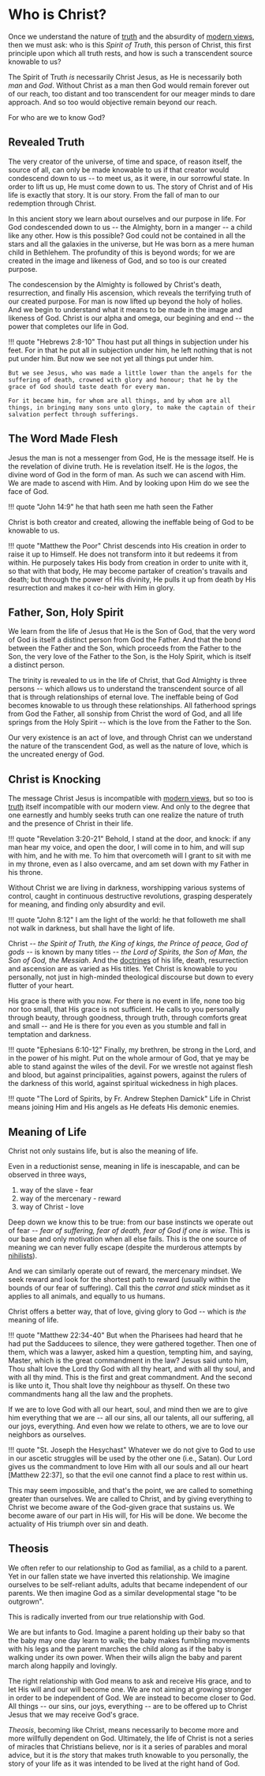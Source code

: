 # Who is Christ?

Once we understand the nature of
 [truth](truth.md) and the absurdity of [modern views](modern-views/index.md), then we must ask: who is this *Spirit of Truth*, this person of Christ, this first principle upon which all truth rests, and how is such a transcendent source knowable to us?

The Spirit of Truth *is* necessarily Christ Jesus, as He is necessarily both *man* and *God*.
Without Christ as a man then God would remain forever out of our reach, too distant and too transcendent for our meager minds to dare approach. And so too would objective remain beyond our reach.

For who are we to know God?







## Revealed Truth 

The very creator of the universe, of time and space, of reason itself, the source of all, can only be made knowable to us if that creator would condescend down to us -- to meet us, as it were, in our sorrowful state.
In order to lift us up, He must come down to us.
The story of Christ and of His life is exactly that story. It is our story. From the fall of man to our redemption through Christ.

In this ancient story we learn about ourselves and our purpose in life. For God condescended down to us -- the Almighty, born in a manger -- a child like any other. How is this possible? God could not be contained in all the stars and all the galaxies in the universe, but He was born as a mere human child in Bethlehem. The profundity of this is beyond words; for we are created in the image and likeness of God, and so too is our created purpose.

The condescension by the Almighty is followed by Christ's death, resurrection, and finally His ascension, which reveals the terrifying truth of our created purpose. For man is now lifted up beyond the holy of holies. And we begin to understand what it means to be made in the image and likeness of God.
Christ is our alpha and omega, our begining and end -- the power that completes our life in God.

!!! quote "Hebrews 2:8-10"
    Thou hast put all things in subjection under his feet. For in that he put all in subjection under him, he left nothing that is not put under him. But now we see not yet all things put under him.
    
    But we see Jesus, who was made a little lower than the angels for the suffering of death, crowned with glory and honour; that he by the grace of God should taste death for every man.
     
    For it became him, for whom are all things, and by whom are all things, in bringing many sons unto glory, to make the captain of their salvation perfect through sufferings.





## The Word Made Flesh

Jesus the man is not a messenger from God, He is the message itself.
He is the revelation of divine truth.
He is revelation itself.
He is the *logos*, the divine word of God in the form of man.
As such we can ascend with Him. We are made to ascend with Him. And by looking upon Him do we see the face of God.

!!! quote "John 14:9"
    he that hath seen me hath seen the Father

Christ is both creator and created, allowing the ineffable being of God to be knowable to us.


!!! quote "Matthew the Poor"
    Christ descends into His creation in order to raise it up to Himself. He does not transform into it but redeems it from within. He purposely takes His body from creation in order to unite with it, so that with that body, He may become partaker of creation's travails and death; but through the power of His divinity, He pulls it up from death by His resurrection and makes it co-heir with Him in glory.







## Father, Son, Holy Spirit

We learn from the life of Jesus that He is the Son of God, that the very word of God is itself a distinct person from God the Father. And that the bond between the Father and the Son, which proceeds from the Father to the Son, the very love of the Father to the Son, is the Holy Spirit, which is itself a distinct person.

The trinity is revealed to us in the life of Christ, that God Almighty is three persons -- which allows us to understand the transcendent source of all that is through relationships of eternal love. The ineffable being of God becomes knowable to us through these relationships. All fatherhood springs from God the Father, all sonship from Christ the word of God, and all life springs from the Holy Spirit -- which is the love from the Father to the Son.

Our very existence is an act of love, and through Christ can we understand the nature of the transcendent God, as well as the nature of love, which is the uncreated energy of God.







## Christ is Knocking


The message Christ Jesus is incompatible with [modern views](modern-views/index.md), but so too is [truth](truth.md) itself incompatible with our modern view. And only to the degree that one earnestly and humbly seeks truth can one realize the nature of truth and the presence of Christ in their life.

!!! quote "Revelation 3:20-21"
    Behold, I stand at the door, and knock: if any man hear my voice, and open the door, I will come in to him, and will sup with him, and he with me. To him that overcometh will I grant to sit with me in my throne, even as I also overcame, and am set down with my Father in his throne.


Without Christ we are living in darkness, worshipping various systems of control, caught in continuous destructive revolutions, grasping desperately for meaning, and finding only absurdity and evil.

!!! quote "John 8:12"
    I am the light of the world: he that followeth me shall not walk in darkness, but shall have the light of life.


Christ -- *the Spirit of Truth, the King of kings, the Prince of peace, God of gods* -- is known by many titles -- *the Lord of Spirits, the Son of Man, the Son of God, the Messiah*.
And the [doctrines](doctrines/christ.md) of his life, death, resurrection and ascension are as varied as His titles.
Yet Christ is knowable to you personally, not just in high-minded theological discourse but down to every flutter of your heart.

His grace is there with you now.
For there is no event in life, none too big nor too small, that His grace is not sufficient.
He calls to you personally through beauty, through goodness, through truth, through comforts great and small -- and He is there for you even as you stumble and fall in temptation and darkness.

!!! quote "Ephesians 6:10-12"
    Finally, my brethren, be strong in the Lord, and in the power of his might. Put on the whole armour of God, that ye may be able to stand against the wiles of the devil. For we wrestle not against flesh and blood, but against principalities, against powers, against the rulers of the darkness of this world, against spiritual wickedness in high places.


!!! quote "The Lord of Spirits, by Fr. Andrew Stephen Damick"
    Life in Christ means joining Him and His angels as He defeats His demonic enemies.









## Meaning of Life

Christ not only sustains life, but is also the meaning of life.

Even in a reductionist sense, meaning in life is inescapable, and can be observed in three ways,

1. way of the slave - fear
2. way of the mercenary - reward
3. way of Christ - love

Deep down we know this to be true: from our base instincts we operate out of fear -- *fear of suffering, fear of death, fear of God if one is wise*. 
This is our base and only motivation when all else fails. 
This is the one source of meaning we can never fully escape (despite the murderous attempts by [nihilists](modern-views/index.md)).

And we can similarly operate out of reward, the mercenary mindset. 
We seek reward and look for the shortest path to reward (usually within the bounds of our fear of suffering).
Call this the *carrot and stick* mindset as it applies to all animals, and equally to us humans.

Christ offers a better way, that of love, giving glory to God -- which is *the* meaning of life.



!!! quote "Matthew 22:34-40"
    But when the Pharisees had heard that he had put the Sadducees to silence, they were gathered together. Then one of them, which was a lawyer, asked him a question, tempting him, and saying, Master, which is the great commandment in the law? Jesus said unto him, Thou shalt love the Lord thy God with all thy heart, and with all thy soul, and with all thy mind. This is the first and great commandment. And the second is like unto it, Thou shalt love thy neighbour as thyself. On these two commandments hang all the law and the prophets.

If we are to love God with all our heart, soul, and mind then we are to give him everything that we are -- all our sins, all our talents, all our suffering, all our joys, everything. 
And even how we relate to others, we are to love our neighbors as ourselves.


!!! quote "St. Joseph the Hesychast"
    Whatever we do not give to God to use in our ascetic struggles will be used by the other one (i.e., Satan). Our Lord gives us the commandment to love Him with all our souls and all our heart [Matthew 22:37], so that the evil one cannot find a place to rest within us.


This may seem impossible, and that's the point, we are called to something greater than ourselves. We are called to Christ, and by giving everything to Christ we become aware of the God-given grace that sustains us. We become aware of our part in His will, for His will be done.
We become the actuality of His triumph over sin and death.









## Theosis

We often refer to our relationship to God as familial, as a child to a parent. 
Yet in our fallen state we have inverted this relationship. 
We imagine ourselves to be self-reliant adults, adults that became independent of our parents. 
We then imagine God as a similar developmental stage "to be outgrown".

This is radically inverted from our true relationship with God. 

We are but infants to God. 
Imagine a parent holding up their baby so that the baby may one day learn to walk; the baby makes fumbling movements with his legs and the parent marches the child along as if the baby is walking under its own power. When their wills align the baby and parent march along happily and lovingly.

The right relationship with God means to ask and receive His grace, and to let His will and our will become one. 
We are not aiming at growing stronger in order to be independent of God. 
We are instead to become closer to God.
All things -- our sins, our joys, everything -- are to be offered up to Christ Jesus that we may receive God's grace. 

*Theosis*, becoming like Christ, means necessarily to become more and more willfully dependent on God.
Ultimately, the life of Christ is not a series of miracles that Christians believe, nor is it a series of parables and moral advice, but it is *the* story that makes truth knowable to you personally, the story of your life as it was intended to be lived at the right hand of God.












